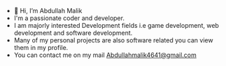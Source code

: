 - 👋 Hi, I’m Abdullah Malik
- I'm a passionate coder and developer.
- I am majorly interested Development fields i.e game development, web development and software development.
- Many of my personal projects are also software related you can view them in my profile.
- You can contact me on my mail Abdullahmalik4641@gmail.com 


<!---
ABDmalik6605/ABDmalik6605 is a ✨ special ✨ repository because its `README.md` (this file) appears on your GitHub profile.
You can click the Preview link to take a look at your changes.
--->

